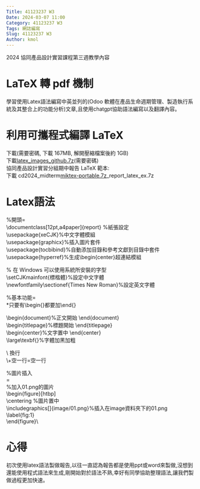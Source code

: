 ```yaml
---
Title: 41123237 W3
Date: 2024-03-07 11:00
Category: 41123237 W3
Tags: 網誌編寫
Slug: 41123237 W3
Author: kmol
---
```


2024 協同產品設計實習課程第三週教學內容

<!-- PELICAN_END_SUMMARY -->

# LaTeX 轉 pdf 機制
學習使用Latex語法編寫中英並列的(Odoo 軟體在產品生命週期管理、製造執行系統及其整合上的功能分析)文章,且使用chatgpt協助語法編寫以及翻譯內容。

# 利用可攜程式編譯 LaTeX
下載(需要密碼, 下載 167MB, 解開壓縮檔案後約 1GB) <br>
下載[latex_images_github.7z](http://229.cycu.org/latex_images_github.7z)(需要密碼) <br>
協同產品設計實習分組期中報告 LaTeX 範本: <br>
下載 cd2024_midterm[miktex-portable.7z](http://229.cycu.org/miktex-portable.7z)_report_latex_ex.7z

# Latex語法
%開頭= <br>
\documentclass[12pt,a4paper]{report} %紙張設定 <br>
\usepackage{xeCJK}%中文字體模組 <br>
\usepackage{graphicx}%插入圖片套件 <br>
\usepackage{tocbibind}%自動添加目錄和參考文獻到目錄中套件 <br>
\usepackage{hyperref}%生成\begin{center}超連結模組 <br>

% 在 Windows 可以使用系統所安裝的字型 <br>
\setCJKmainfont{標楷體}%設定中文字體 <br>
\newfontfamily\sectionef{Times New Roman}%設定英文字體 <br>

%基本功能= <br>
*只要有\begin{}都要加\end{} <br>

\begin{document}%正文開始 \end{document} <br>
\begin{titlepage}%標題開始 \end{titlepage} <br>
\begin{center}%文字置中 \end{center} <br>
\large\texbf{}%字體加黑加粗 <br>

\\ 換行 <br>
\\+空一行=空一行 <br>

%圖片插入 <br>
= <br>
%加入01.png的圖片 <br>
\begin{figure}[htbp] <br>
  \centering %圖片置中 <br>
  \includegraphics[]{image/01.png}%插入在image資料夾下的01.png <br>
  \label{fig:1} <br>
\end{figure}\\ <br>

# 心得
初次使用latex語法製做報告,以往一直認為報告都是使用ppt或word來製做,沒想到還能使用程式語法來生成,剛開始對於語法不熟,幸好有同學協助整理語法,讓我們製做過程更加快速。